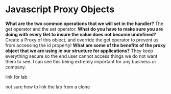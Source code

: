 #  Javascript Proxy Objects


**What are the two common operations that we will set in the handler?**
 The get operator and the set operator. 
**What do you have to make sure you are doing with every Get to insure the value does not become undefined?**
  Create a Proxy of this object, and override the get operator to prevent us from accessing the id property!
**What are some of the benefits of the proxy object that we are using in our structure for applications?**
 They keep everything secure so the end user cannot access things we do not want them to see. I can see this being extremly important for any business or company. 



link for lab 

not sure how to link the lab from a clone